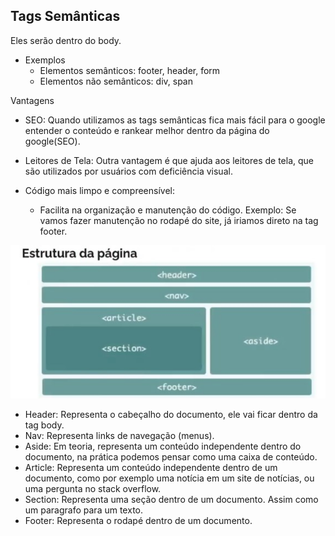 ## Tags Semânticas

Eles serão dentro do body.

- Exemplos
    - Elementos semânticos: footer, header, form
    - Elementos não semânticos: div, span


Vantagens
- SEO:
Quando utilizamos as tags semânticas fica mais fácil para o google entender o conteúdo e rankear melhor dentro da página do google(SEO).

- Leitores de Tela:
Outra vantagem é que ajuda aos leitores de tela, que são utilizados por usuários com deficiência visual.

- Código mais limpo e compreensível:
    - Facilita na organização e manutenção do código. Exemplo: Se vamos fazer manutenção no rodapé do site, já iriamos direto na tag footer.
    

![Alt text](img/struct%20semant.jpg)

- Header: Representa o cabeçalho do documento, ele vai ficar dentro da tag body. 
- Nav: Representa links de navegação (menus).
- Aside: Em teoria, representa um conteúdo independente dentro do documento, na prática podemos pensar como uma caixa de conteúdo.
- Article: Representa um conteúdo independente dentro de um documento, como por exemplo uma notícia em um site de notícias, ou uma pergunta no stack overflow.
- Section: Representa uma seção dentro de um documento. Assim como um paragrafo para um texto.
- Footer: Representa o rodapé dentro de um documento.